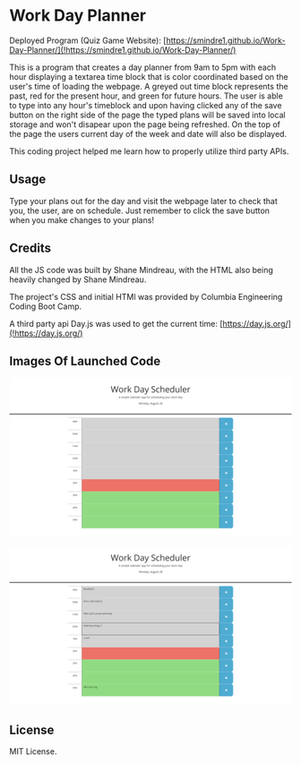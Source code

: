 # Work Day Planner

Deployed Program (Quiz Game Website): [https://smindre1.github.io/Work-Day-Planner/](!https://smindre1.github.io/Work-Day-Planner/)

This is a program that creates a day planner from 9am to 5pm with each hour displaying a textarea time block that is color coordinated based on the user's time of loading the webpage. A greyed out time block represents the past, red for the present hour, and green for future hours. The user is able to type into any hour's timeblock and upon having clicked any of the save button on the right side of the page the typed plans will be saved into local storage and won't disapear upon the page being refreshed. On the top of the page the users current day of the week and date will also be displayed.

This coding project helped me learn how to properly utilize third party APIs.

## Usage

Type your plans out for the day and visit the webpage later to check that you, the user, are on schedule. Just remember to click the save button when you make changes to your plans!

## Credits

All the JS code was built by Shane Mindreau, with the HTML also being heavily changed by Shane Mindreau.

The project's CSS and initial HTMl was provided by Columbia Engineering Coding Boot Camp.

A third party api Day.js was used to get the current time:
[https://day.js.org/](!https://day.js.org/)

## Images Of Launched Code

![Homepage Display](./assets/images/Homepage_Display.png)

![User's Notes Example](./assets/images/User's_Notes_Example.png)

## License

MIT License.
